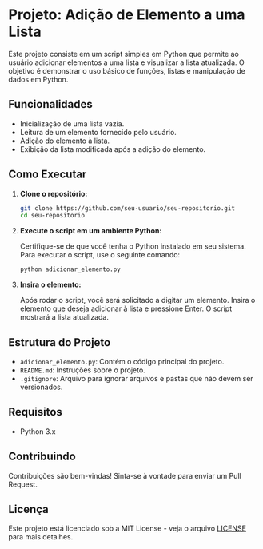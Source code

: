 # Projeto: Adição de Elemento a uma Lista

Este projeto consiste em um script simples em Python que permite ao usuário adicionar elementos a uma lista e visualizar a lista atualizada. O objetivo é demonstrar o uso básico de funções, listas e manipulação de dados em Python.

## Funcionalidades

- Inicialização de uma lista vazia.
- Leitura de um elemento fornecido pelo usuário.
- Adição do elemento à lista.
- Exibição da lista modificada após a adição do elemento.

## Como Executar

1. **Clone o repositório:**

    ```bash
    git clone https://github.com/seu-usuario/seu-repositorio.git
    cd seu-repositorio
    ```

2. **Execute o script em um ambiente Python:**

    Certifique-se de que você tenha o Python instalado em seu sistema. Para executar o script, use o seguinte comando:

    ```bash
    python adicionar_elemento.py
    ```

3. **Insira o elemento:**

    Após rodar o script, você será solicitado a digitar um elemento. Insira o elemento que deseja adicionar à lista e pressione Enter. O script mostrará a lista atualizada.

## Estrutura do Projeto

- `adicionar_elemento.py`: Contém o código principal do projeto.
- `README.md`: Instruções sobre o projeto.
- `.gitignore`: Arquivo para ignorar arquivos e pastas que não devem ser versionados.

## Requisitos

- Python 3.x

## Contribuindo

Contribuições são bem-vindas! Sinta-se à vontade para enviar um Pull Request.

## Licença

Este projeto está licenciado sob a MIT License - veja o arquivo [LICENSE](LICENSE) para mais detalhes.

